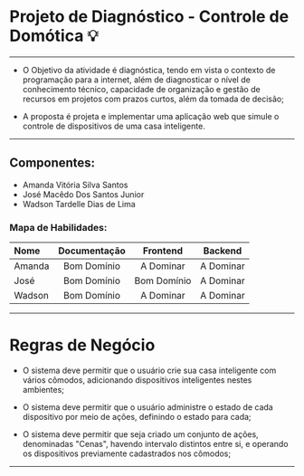 # Projeto de Diagnóstico - Controle de Domótica 💡

<hr>

- O Objetivo da atividade é diagnóstica, tendo em vista o contexto de programação para a internet, além de diagnosticar o nível de conhecimento técnico, capacidade de organização e gestão de recursos em projetos com prazos curtos, além da tomada de decisão;

- A proposta é projeta e implementar uma aplicação web que simule o controle de dispositivos de uma casa inteligente.

<hr>

## Componentes:
+ Amanda Vitória Silva Santos
+ José Macêdo Dos Santos Junior
+ Wadson Tardelle Dias de Lima

### Mapa de Habilidades:
| Nome   | Documentação | Frontend    | Backend   |
|:-------|:------------:|:-----------:|:---------:|
| Amanda | Bom Domínio  | A Dominar   | A Dominar |
| José   | Bom Domínio  | Bom Domínio | A Dominar |
| Wadson | Bom Domínio  | A Dominar   | A Dominar |

<hr>

# Regras de Negócio

- O sistema deve permitir que o usuário crie sua casa inteligente com vários cômodos, adicionando dispositivos inteligentes nestes ambientes;

- O sistema deve permitir que o usuário administre o estado de cada dispositivo por meio de ações, definindo o estado para cada;

- O sistema deve permitir que seja criado um conjunto de ações, denominadas "Cenas", havendo intervalo distintos entre si, e operando os dispositivos previamente cadastrados nos cômodos;

<hr>
